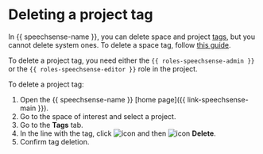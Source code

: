 # Deleting a project tag

In {{ speechsense-name }}, you can delete space and project [tags](../../../concepts/tags.md), but you cannot delete system ones. To delete a space tag, follow [this guide](../../space/tag/delete.md).

To delete a project tag, you need either the `{{ roles-speechsense-admin }}` or the `{{ roles-speechsense-editor }}` role in the project.

To delete a project tag:

1. Open the {{ speechsense-name }} [home page]({{ link-speechsense-main }}).
1. Go to the space of interest and select a project.
1. Go to the **Tags** tab.
1. In the line with the tag, click ![icon](../../../../_assets/console-icons/ellipsis.svg) and then ![icon](../../../../_assets/console-icons/trash-bin.svg) **Delete**.
1. Confirm tag deletion.

